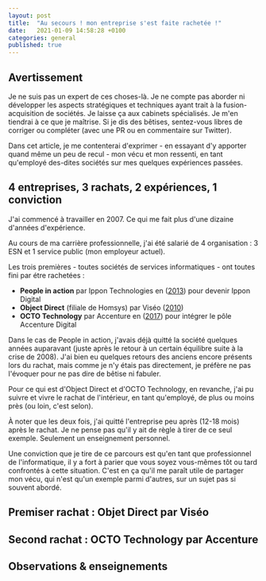 ```yaml
---
layout: post
title:  "Au secours ! mon entreprise s'est faite rachetée !"
date:   2021-01-09 14:58:28 +0100
categories: general
published: true
---
```

## Avertissement
Je ne suis pas un expert de ces choses-là. Je ne compte pas aborder ni développer les aspects stratégiques et techniques ayant trait à la fusion-acquisition de sociétés. Je laisse ça aux cabinets spécialisés. Je m'en tiendrai à ce que je maîtrise. Si je dis des bêtises, sentez-vous libres de corriger ou compléter (avec une PR ou en commentaire sur Twitter).

Dans cet article, je me contenterai d'exprimer - en essayant d'y apporter quand même un peu de recul - mon vécu et mon ressenti, en tant qu'employé des-dites sociétés sur mes quelques expériences passées.

## 4 entreprises, 3 rachats, 2 expériences, 1 conviction

J'ai commencé à travailler en 2007. Ce qui me fait plus d'une dizaine d'années d'expérience. 

Au cours de ma carrière professionnelle, j'ai été salarié de 4 organisation : 3 ESN et 1 service public (mon employeur actuel).

Les trois premières - toutes sociétés de services informatiques - ont toutes fini par étre rachetées :
- **People in action** par Ippon Technologies en ([2013](https://blog.ippon.fr/2013/09/23/ippon-acquiert-lagence-people-in-action-et-lance-ippon-digital/)) pour devenir Ippon Digital
- **Object Direct** (filiale de Homsys) par Viséo ([2010](https://www.decideo.fr/Viseo-acquiert-le-groupe-Homsys_a3702.html))
- **OCTO Technology** par Accenture en ([2017](https://www.accenture.com/fr-fr/company-news-release-accenture-acquisition-octo-technology)) pour intégrer le pôle Accenture Digital

Dans le cas de People in action, j'avais déjà quitté la société quelques années auparavant (juste après le retour à un certain équilibre suite à la crise de 2008). J'ai bien eu quelques retours des anciens encore présents lors du rachat, mais comme je n'y étais pas directement, je préfère ne pas l'évoquer pour ne pas dire de bêtise ni fabuler.

Pour ce qui est d'Object Direct et d'OCTO Technology, en revanche, j'ai pu suivre et vivre le rachat de l'intérieur, en tant qu'employé, de plus ou moins près (ou loin, c'est selon).

À noter que les deux fois, j'ai quitté l'entreprise peu après (12-18 mois) après le rachat. Je ne pense pas qu'il y ait de règle à tirer de ce seul exemple. Seulement un enseignement personnel.

Une conviction que je tire de ce parcours est qu'en tant que professionnel de l'informatique, il y a fort à parier que vous soyez vous-mêmes tôt ou tard confrontés à cette situation. C'est en ça qu'il me paraît utile de partager mon vécu, qui n'est qu'un exemple parmi d'autres, sur un sujet pas si souvent abordé.

## Premiser rachat : Objet Direct par Viséo

## Second rachat : OCTO Technology par Accenture

## Observations & enseignements



